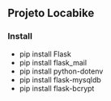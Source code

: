 ## Projeto Locabike


### Install

- pip install Flask
- pip install flask_mail
- pip install python-dotenv
- pip install flask-mysqldb
- pip install flask-bcrypt


